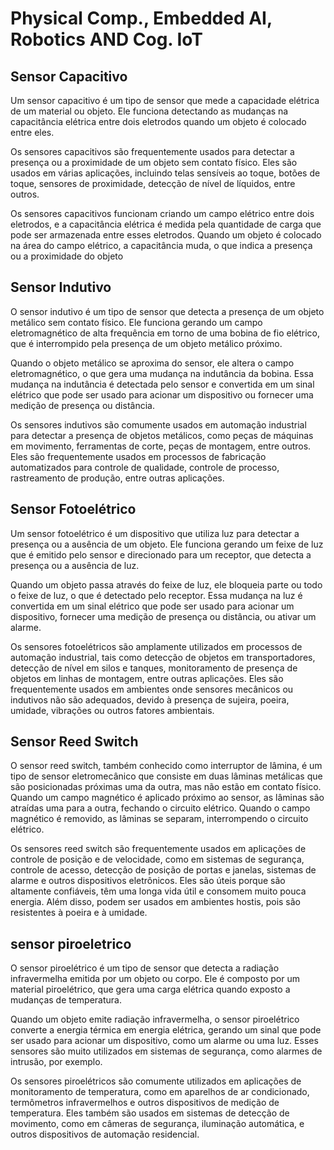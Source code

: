 # Physical Comp., Embedded AI, Robotics AND Cog. IoT

## Sensor Capacitivo

Um sensor capacitivo é um tipo de sensor que mede a capacidade elétrica de um material ou objeto. Ele funciona detectando as mudanças na capacitância elétrica entre dois eletrodos quando um objeto é colocado entre eles.

Os sensores capacitivos são frequentemente usados para detectar a presença ou a proximidade de um objeto sem contato físico. Eles são usados em várias aplicações, incluindo telas sensíveis ao toque, botões de toque, sensores de proximidade, detecção de nível de líquidos, entre outros.

Os sensores capacitivos funcionam criando um campo elétrico entre dois eletrodos, e a capacitância elétrica é medida pela quantidade de carga que pode ser armazenada entre esses eletrodos. Quando um objeto é colocado na área do campo elétrico, a capacitância muda, o que indica a presença ou a proximidade do objeto


## Sensor Indutivo

O sensor indutivo é um tipo de sensor que detecta a presença de um objeto metálico sem contato físico. Ele funciona gerando um campo eletromagnético de alta frequência em torno de uma bobina de fio elétrico, que é interrompido pela presença de um objeto metálico próximo.

Quando o objeto metálico se aproxima do sensor, ele altera o campo eletromagnético, o que gera uma mudança na indutância da bobina. Essa mudança na indutância é detectada pelo sensor e convertida em um sinal elétrico que pode ser usado para acionar um dispositivo ou fornecer uma medição de presença ou distância.

Os sensores indutivos são comumente usados em automação industrial para detectar a presença de objetos metálicos, como peças de máquinas em movimento, ferramentas de corte, peças de montagem, entre outros. Eles são frequentemente usados em processos de fabricação automatizados para controle de qualidade, controle de processo, rastreamento de produção, entre outras aplicações.

## Sensor Fotoelétrico

Um sensor fotoelétrico é um dispositivo que utiliza luz para detectar a presença ou a ausência de um objeto. Ele funciona gerando um feixe de luz que é emitido pelo sensor e direcionado para um receptor, que detecta a presença ou a ausência de luz.

Quando um objeto passa através do feixe de luz, ele bloqueia parte ou todo o feixe de luz, o que é detectado pelo receptor. Essa mudança na luz é convertida em um sinal elétrico que pode ser usado para acionar um dispositivo, fornecer uma medição de presença ou distância, ou ativar um alarme.

Os sensores fotoelétricos são amplamente utilizados em processos de automação industrial, tais como detecção de objetos em transportadores, detecção de nível em silos e tanques, monitoramento de presença de objetos em linhas de montagem, entre outras aplicações. Eles são frequentemente usados em ambientes onde sensores mecânicos ou indutivos não são adequados, devido à presença de sujeira, poeira, umidade, vibrações ou outros fatores ambientais.




## Sensor Reed Switch

O sensor reed switch, também conhecido como interruptor de lâmina, é um tipo de sensor eletromecânico que consiste em duas lâminas metálicas que são posicionadas próximas uma da outra, mas não estão em contato físico. Quando um campo magnético é aplicado próximo ao sensor, as lâminas são atraídas uma para a outra, fechando o circuito elétrico. Quando o campo magnético é removido, as lâminas se separam, interrompendo o circuito elétrico.

Os sensores reed switch são frequentemente usados em aplicações de controle de posição e de velocidade, como em sistemas de segurança, controle de acesso, detecção de posição de portas e janelas, sistemas de alarme e outros dispositivos eletrônicos. Eles são úteis porque são altamente confiáveis, têm uma longa vida útil e consomem muito pouca energia. Além disso, podem ser usados em ambientes hostis, pois são resistentes à poeira e à umidade.


## sensor piroeletrico

O sensor piroelétrico é um tipo de sensor que detecta a radiação infravermelha emitida por um objeto ou corpo. Ele é composto por um material piroelétrico, que gera uma carga elétrica quando exposto a mudanças de temperatura.

Quando um objeto emite radiação infravermelha, o sensor piroelétrico converte a energia térmica em energia elétrica, gerando um sinal que pode ser usado para acionar um dispositivo, como um alarme ou uma luz. Esses sensores são muito utilizados em sistemas de segurança, como alarmes de intrusão, por exemplo.

Os sensores piroelétricos são comumente utilizados em aplicações de monitoramento de temperatura, como em aparelhos de ar condicionado, termômetros infravermelhos e outros dispositivos de medição de temperatura. Eles também são usados em sistemas de detecção de movimento, como em câmeras de segurança, iluminação automática, e outros dispositivos de automação residencial. 

